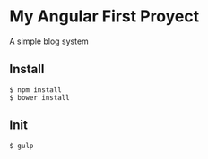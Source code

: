 My Angular First Proyect
========================

A simple blog system

## Install
```
$ npm install
$ bower install
```

## Init
```
$ gulp
```
